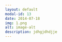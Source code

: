 ```yaml
---
layout: default
modal-id: 13
date: 2014-07-18
img: 1.png
alt: image-alt
description: jdhgjdhdjje
---
```

